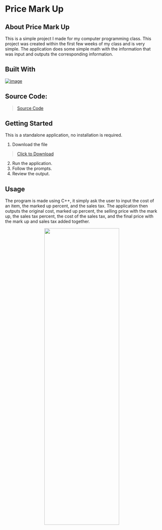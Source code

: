 # Price Mark Up

## About Price Mark Up

This is a simple project I made for my computer programming class.
This project was created within the first few weeks of my class and
is very simple. The application does some simple math with the
information that was input and outputs the corresponding information.

## Built With

[![image](https://skillicons.dev/icons?i=cpp,visualstudio)](https://skillicons.dev)

## Source Code:
> [Source Code](https://github.com/ant-cantu/PriceMarkUp/blob/main/PriceMarkUp.cpp)

## Getting Started

This is a standalone application, no installation is required.

1. Download the file
> [Click to Download](https://github.com/ant-cantu/PriceMarkUp/blob/main/L1-2.exe)

2. Run the application.
3. Follow the prompts.
4. Review the output.

## Usage

The program is made using C++, it simply ask the user to input the cost
of an item, the marked up percent, and the sales tax. The application then
outputs the original cost, marked up percent, the selling price with the mark up,
the sales tax percent, the cost of the sales tax, and the final price with the
mark up and sales tax added together.

<p align="center">
<img src="https://github.com/ant-cantu/PriceMarkUp/assets/137722821/d1ec7201-5dac-4f80-a895-e1fac0db933d" width="70%" height="50%"></img>
</p>
